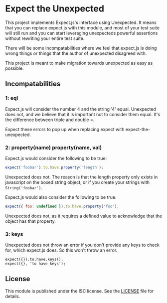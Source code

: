 # Expect the Unexpected

This project implements Expect.js's interface using Unexpected. It
means that you can replace expect.js with this module, and most of
your test suite will still run and you can start leveraging
unexpecteds powerful assertions without rewriting your entire test
suite.

There will be some incompatabilities where we feel that expect.js is
doing wrong things or things that the author of unexpected disagreed
with.

This project is meant to make migration towards unexpected as easy as
possible.

## Incompatabilities

### 1: eql

Expect.js will consider the number 4 and the string '4'
equal. Unexpected does not, and we believe that it is important not to
consider them equal. It's the difference between triple and double =.

Expect these errors to pop up when replacing expect with
expect-the-unexpected.

### 2: property(name) property(name, val)

Expect.js would consider the following to be true:

```javascript
expect('foobar').to.have.property('length');
```

Unexpected does not. The reason is that the length property only exists
in javascript on the boxed string object, or if you create your strings
with `String('foobar')`.

Expect.js would also consider the following to be true:
```javascript
expect({ foo: undefined }).to.have.property('foo');
```

Unexpected does not, as it requires a defined value to acknowledge that
the object has that property.

### 3: keys

Unexpected does not throw an error if you don't provide any keys to check
for, which expect.js does. So this won't throw an error.

```
expect({}).to.have.keys();
expect({}, 'to have keys');
```

## License

This module is published under the ISC license. See the [LICENSE](LICENSE)
file for details.
